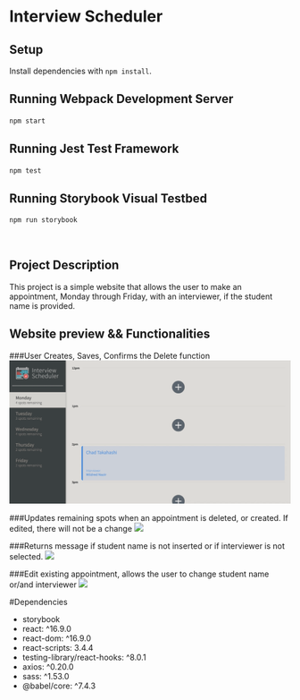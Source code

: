 # Interview Scheduler

## Setup

Install dependencies with `npm install`.

## Running Webpack Development Server

```sh
npm start
```

## Running Jest Test Framework

```sh
npm test
```

## Running Storybook Visual Testbed

```sh
npm run storybook
```

​
## Project Description

This project is a simple website that allows the user to make an appointment, Monday through Friday, with an interviewer, if the student name is provided.


## Website preview && Functionalities

###User Creates, Saves, Confirms the Delete function
![](https://github.com/hbkang02/interview-scheduler/blob/master/doc/Create-Save-Delete-Confirm.gif?raw=true)

###Updates remaining spots when an appointment is deleted, or created. If edited, there will not be a change
![]([https://github.com/hbkang02/interview-scheduler/blob/master/doc/Create-Save-Delete-Confirm.gif?raw=tru](https://github.com/hbkang02/interview-scheduler/blob/master/doc/Delete-updatespots.gif?raw=true)e)

###Returns message if student name is not inserted or if interviewer is not selected.
![]([https://github.com/hbkang02/interview-scheduler/blob/master/doc/Create-Save-Delete-Confirm.gif?raw=true](https://github.com/hbkang02/interview-scheduler/blob/master/doc/Empty-student,interviewer11.gif?raw=true))

###Edit existing appointment, allows the user to change student name or/and interviewer
![]([https://github.com/hbkang02/interview-scheduler/blob/master/doc/Create-Save-Delete-Confirm.gif?raw=true](https://github.com/hbkang02/interview-scheduler/blob/master/doc/days-Edit-Save.gif?raw=true))

#Dependencies
- storybook
- react: ^16.9.0
- react-dom: ^16.9.0
- react-scripts: 3.4.4
- testing-library/react-hooks: ^8.0.1
- axios: ^0.20.0
- sass: ^1.53.0
- @babel/core: ^7.4.3
